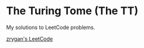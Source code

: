 # The Turing Tome (The TT)

My solutions to LeetCode problems.

[zrygan's LeetCode](https://leetcode.com/u/zrygan/)
